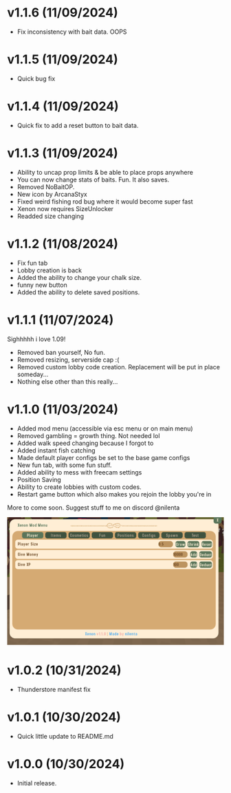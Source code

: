 # v1.1.6 (11/09/2024)

- Fix inconsistency with bait data. OOPS

# v1.1.5 (11/09/2024)

- Quick bug fix

# v1.1.4 (11/09/2024)

- Quick fix to add a reset button to bait data.

# v1.1.3 (11/09/2024)

- Ability to uncap prop limits & be able to place props anywhere
- You can now change stats of baits. Fun. It also saves.
- Removed NoBaitOP.
- New icon by ArcanaStyx
- Fixed weird fishing rod bug where it would become super fast
- Xenon now requires SizeUnlocker
- Readded size changing

# v1.1.2 (11/08/2024)

- Fix fun tab
- Lobby creation is back
- Added the ability to change your chalk size.
- funny new button
- Added the ability to delete saved positions.

# v1.1.1 (11/07/2024)

Sighhhhh i love 1.09!

- Removed ban yourself, No fun.
- Removed resizing, serverside cap :(
- Removed custom lobby code creation. Replacement will be put in place someday...
- Nothing else other than this really...

# v1.1.0 (11/03/2024)

- Added mod menu (accessible via esc menu or on main menu)
- Removed gambling = growth thing. Not needed lol
- Added walk speed changing because I forgot to
- Added instant fish catching
- Made default player configs be set to the base game configs
- New fun tab, with some fun stuff.
- Added ability to mess with freecam settings
- Position Saving
- Ability to create lobbies with custom codes.
- Restart game button which also makes you rejoin the lobby you're in

More to come soon. Suggest stuff to me on discord @nilenta

![mod menu](https://github.com/nilenta/data/blob/main/windows-352-editor-64bit_ZBs8u9MnVS.png?raw=true)

# v1.0.2 (10/31/2024)

- Thunderstore manifest fix

# v1.0.1 (10/30/2024)

- Quick little update to README.md

# v1.0.0 (10/30/2024)

- Initial release.